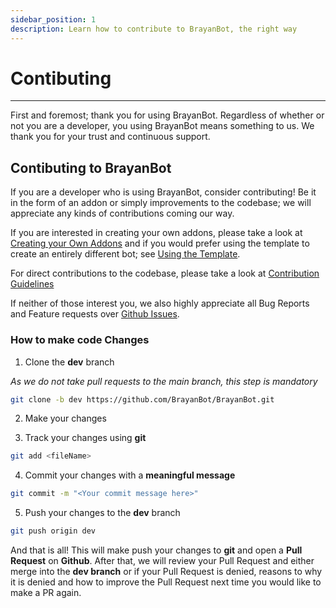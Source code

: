 ```yaml
---
sidebar_position: 1
description: Learn how to contribute to BrayanBot, the right way
---
```


# Contibuting

---
First and foremost; thank you for using BrayanBot. Regardless of whether or not you are a developer, you using BrayanBot means something to us. We thank you for your trust and continuous support.

## Contibuting to BrayanBot
If you are a developer who is using BrayanBot, consider contributing! Be it in the form of an addon or simply improvements to the codebase; we will appreciate any kinds of contributions coming our way.

If you are interested in creating your own addons, please take a look at [Creating your Own Addons](/docs/Developers/Addons/creating-addons) and if you would prefer using the template to create an entirely different bot; see [Using the Template](/docs/Developers/template).

For direct contributions to the codebase, please take a look at [Contribution Guidelines](/)

If neither of those interest you, we also highly appreciate all Bug Reports and Feature requests over [Github Issues](https://github.com/BrayanBot/BrayanBot/issues).

### How to make code Changes

1. Clone the **dev** branch

*As we do not take pull requests to the main branch, this step is mandatory*

```bash
git clone -b dev https://github.com/BrayanBot/BrayanBot.git
```

2. Make your changes

3. Track your changes using **git**

```bash
git add <fileName>
```

4. Commit your changes with a **meaningful message**

```bash
git commit -m "<Your commit message here>"
```

5. Push your changes to the **dev** branch

```bash
git push origin dev
```

And that is all! This will make push your changes to **git** and open a **Pull Request** on **Github**. After that, we will review your Pull Request and either merge into the **dev branch** or if your Pull Request is denied, reasons to why it is denied and how to improve the Pull Request next time you would like to make a PR again.
